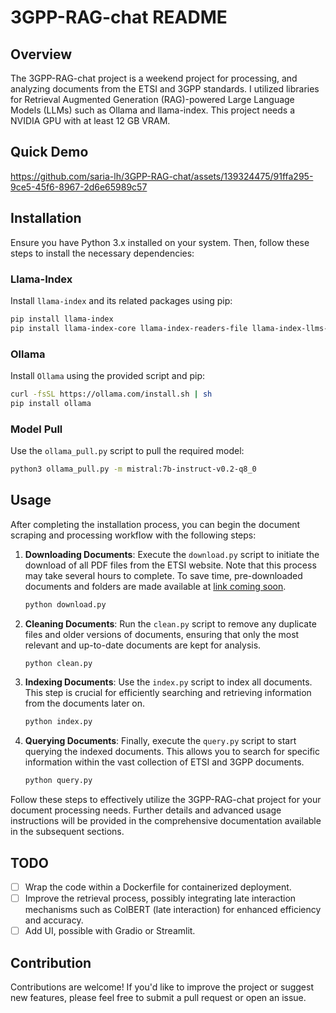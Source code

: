 # 3GPP-RAG-chat README

## Overview

The 3GPP-RAG-chat project is a weekend project for processing, and analyzing documents from the ETSI and 3GPP standards. I utilized libraries for Retrieval Augmented Generation (RAG)-powered Large Language Models (LLMs) such as Ollama and llama-index. This project needs a NVIDIA GPU with at least 12 GB VRAM.


## Quick Demo
https://github.com/saria-lh/3GPP-RAG-chat/assets/139324475/91ffa295-9ce5-45f6-8967-2d6e65989c57


## Installation

Ensure you have Python 3.x installed on your system. Then, follow these steps to install the necessary dependencies:

### Llama-Index

Install `llama-index` and its related packages using pip:

```bash
pip install llama-index
pip install llama-index-core llama-index-readers-file llama-index-llms-ollama llama-index-embeddings-huggingface
```

### Ollama

Install `Ollama` using the provided script and pip:

```bash
curl -fsSL https://ollama.com/install.sh | sh
pip install ollama
```

### Model Pull

Use the `ollama_pull.py` script to pull the required model:

```bash
python3 ollama_pull.py -m mistral:7b-instruct-v0.2-q8_0
```

## Usage

After completing the installation process, you can begin the document scraping and processing workflow with the following steps:

1. **Downloading Documents**: Execute the `download.py` script to initiate the download of all PDF files from the ETSI website. Note that this process may take several hours to complete. To save time, pre-downloaded documents and folders are made available at [link coming soon](#LINK).

    ```bash
    python download.py
    ```

2. **Cleaning Documents**: Run the `clean.py` script to remove any duplicate files and older versions of documents, ensuring that only the most relevant and up-to-date documents are kept for analysis.

    ```bash
    python clean.py
    ```

3. **Indexing Documents**: Use the `index.py` script to index all documents. This step is crucial for efficiently searching and retrieving information from the documents later on.

    ```bash
    python index.py
    ```

4. **Querying Documents**: Finally, execute the `query.py` script to start querying the indexed documents. This allows you to search for specific information within the vast collection of ETSI and 3GPP documents.

    ```bash
    python query.py
    ```

Follow these steps to effectively utilize the 3GPP-RAG-chat project for your document processing needs. Further details and advanced usage instructions will be provided in the comprehensive documentation available in the subsequent sections.


## TODO

- [ ] Wrap the code within a Dockerfile for containerized deployment.
- [ ] Improve the retrieval process, possibly integrating late interaction mechanisms such as ColBERT (late interaction) for enhanced efficiency and accuracy.
- [ ] Add UI, possible with Gradio or Streamlit.

## Contribution

Contributions are welcome! If you'd like to improve the project or suggest new features, please feel free to submit a pull request or open an issue.
